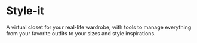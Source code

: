 # Style-it
A virtual closet for your real-life wardrobe, with tools to manage everything from your favorite outfits to your sizes and style inspirations.
